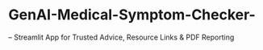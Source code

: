 # GenAI-Medical-Symptom-Checker-
– Streamlit App for Trusted Advice, Resource Links &amp; PDF Reporting
